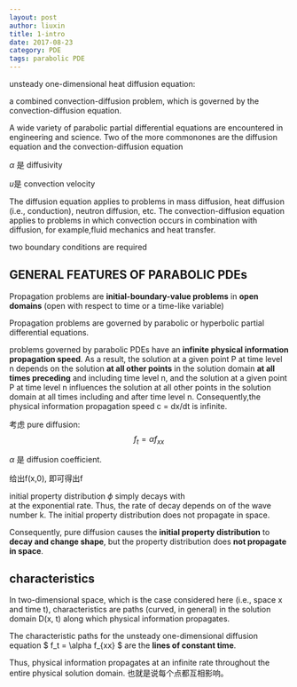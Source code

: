 ```yaml
---
layout: post
author: liuxin
title: 1-intro
date: 2017-08-23
category: PDE
tags: parabolic PDE
---
```


unsteady one-dimensional heat diffusion equation: 

a combined convection-diffusion problem, which is governed by the convection-diffusion equation. 

A wide variety of parabolic partial differential equations are encountered in engineering and science. Two of the more commonones are the diffusion equation and the convection-diffusion equation 

$\alpha$ 是 diffusivity

$u$是 convection velocity

The diffusion equation applies to problems in mass diffusion, heat diffusion (i.e., conduction), neutron diffusion, etc. The 
convection-diffusion equation applies to problems in which convection occurs in combination with diffusion, for example,fluid mechanics and heat transfer. 

two boundary conditions are required 

## GENERAL FEATURES OF PARABOLIC PDEs 

Propagation problems are **initial-boundary-value problems** in **open domains** (open with respect to time or a time-like variable) 

Propagation problems are governed by parabolic or hyperbolic partial differential equations. 

problems governed by parabolic PDEs have an **infinite physical information propagation speed**. As a result, the solution at a given point P at time level n depends on the solution **at all other points** in the solution domain **at all times preceding** and including time level n, and the solution at a given point P at time level n influences the solution at all other points in the solution domain at all times including and after time level n. Consequently,the physical information propagation speed c = dx/dt is infinite. 

考虑 pure diffusion:
$$ f_t = \alpha f_{xx} $$

$\alpha$ 是 diffusion coefficient. 

给出f(x,0), 即可得出f

initial property distribution $\phi$ simply decays with  
at the exponential rate. Thus, the rate of decay depends on  of the wave number k. The initial property distribution does not propagate in space. 

Consequently, pure diffusion causes the **initial property distribution** to **decay and change shape**, but the property distribution does **not propagate in space**. 


## characteristics 
In two-dimensional space, which is the case considered here (i.e., space x and time t), characteristics are paths (curved, in general) in the solution domain D(x, t) along which physical information propagates.

The characteristic paths for the unsteady one-dimensional diffusion equation $ f_t = \alpha f_{xx} $ are the **lines of constant time**. 

Thus, physical information propagates at an infinite rate throughout the entire physical solution domain. 也就是说每个点都互相影响。
